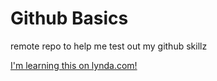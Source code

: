 # Github Basics
remote repo to help me test out my github skillz

[I'm learning this on lynda.com!](http://www.lynda.com)
